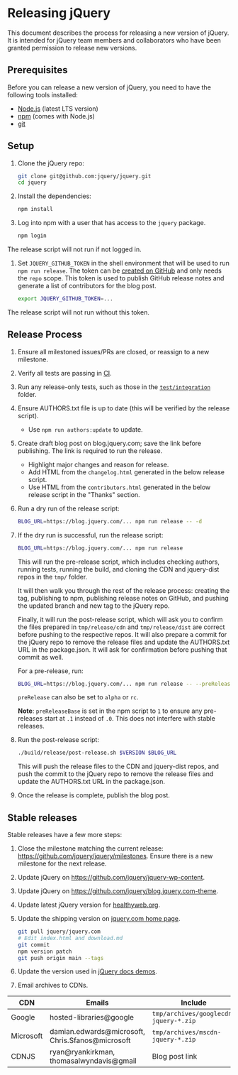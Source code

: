 # Releasing jQuery

This document describes the process for releasing a new version of jQuery. It is intended for jQuery team members and collaborators who have been granted permission to release new versions.

## Prerequisites

Before you can release a new version of jQuery, you need to have the following tools installed:

- [Node.js](https://nodejs.org/) (latest LTS version)
- [npm](https://www.npmjs.com/) (comes with Node.js)
- [git](https://git-scm.com/)

## Setup

1. Clone the jQuery repo:

	```sh
	git clone git@github.com:jquery/jquery.git
	cd jquery
	```

1. Install the dependencies:

	```sh
	npm install
	```

1. Log into npm with a user that has access to the `jquery` package.

	```sh
	npm login
	```

The release script will not run if not logged in.

1. Set `JQUERY_GITHUB_TOKEN` in the shell environment that will be used to run `npm run release`. The token can be [created on GitHub](https://github.com/settings/tokens/new?scopes=repo&description=release-it) and only needs the `repo` scope. This token is used to publish GitHub release notes and generate a list of contributors for the blog post.

	```sh
	export JQUERY_GITHUB_TOKEN=...
	```

The release script will not run without this token.

## Release Process

1. Ensure all milestoned issues/PRs are closed, or reassign to a new milestone.
1. Verify all tests are passing in [CI](https://github.com/jquery/jquery/actions).
1. Run any release-only tests, such as those in the [`test/integration`](../../test/integration/) folder.
1. Ensure AUTHORS.txt file is up to date (this will be verified by the release script).

	- Use `npm run authors:update` to update.

1. Create draft blog post on blog.jquery.com; save the link before publishing. The link is required to run the release.

	- Highlight major changes and reason for release.
	- Add HTML from the `changelog.html` generated in the below release script.
	- Use HTML from the `contributors.html` generated in the below release script in the "Thanks" section.

1. Run a dry run of the release script:

	```sh
	BLOG_URL=https://blog.jquery.com/... npm run release -- -d
	```

1. If the dry run is successful, run the release script:

	```sh
	BLOG_URL=https://blog.jquery.com/... npm run release
	```

	This will run the pre-release script, which includes checking authors, running tests, running the build, and cloning the CDN and jquery-dist repos in the `tmp/` folder.

	It will then walk you through the rest of the release process: creating the tag, publishing to npm, publishing release notes on GitHub, and pushing the updated branch and new tag to the jQuery repo.

	Finally, it will run the post-release script, which will ask you to confirm the files prepared in `tmp/release/cdn` and `tmp/release/dist` are correct before pushing to the respective repos. It will also prepare a commit for the jQuery repo to remove the release files and update the AUTHORS.txt URL in the package.json. It will ask for confirmation before pushing that commit as well.

	For a pre-release, run:

	```sh
	BLOG_URL=https://blog.jquery.com/... npm run release -- --preRelease=beta
	```

	`preRelease` can also be set to `alpha` or `rc`.

	**Note**: `preReleaseBase` is set in the npm script to `1` to ensure any pre-releases start at `.1` instead of `.0`. This does not interfere with stable releases.

1. Run the post-release script:

	```sh
	./build/release/post-release.sh $VERSION $BLOG_URL
	```

	This will push the release files to the CDN and jquery-dist repos, and push the commit to the jQuery repo to remove the release files and update the AUTHORS.txt URL in the package.json.

1. Once the release is complete, publish the blog post.

## Stable releases

Stable releases have a few more steps:

1. Close the milestone matching the current release: https://github.com/jquery/jquery/milestones. Ensure there is a new milestone for the next release.
1. Update jQuery on https://github.com/jquery/jquery-wp-content.
1. Update jQuery on https://github.com/jquery/blog.jquery.com-theme.
1. Update latest jQuery version for [healthyweb.org](https://github.com/jquery/healthyweb.org/blob/main/wrangler.toml).
1. Update the shipping version on [jquery.com home page](https://github.com/jquery/jquery.com).

	```sh
	git pull jquery/jquery.com
	# Edit index.html and download.md
	git commit
	npm version patch
	git push origin main --tags
	```

1. Update the version used in [jQuery docs demos](https://github.com/jquery/api.jquery.com/blob/main/entries2html.xsl).

1. Email archives to CDNs.

| CDN | Emails | Include |
| --- | ------ | ------- |
| Google | hosted-libraries@google | `tmp/archives/googlecdn-jquery-*.zip` |
| Microsoft | damian.edwards@microsoft, Chris.Sfanos@microsoft | `tmp/archives/mscdn-jquery-*.zip` |
| CDNJS | ryan@ryankirkman, thomasalwyndavis@gmail | Blog post link |
